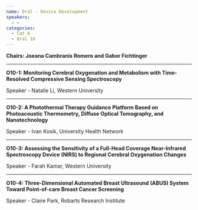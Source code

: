 ```yaml
---
name: Oral - Device Development
speakers:
  - -
categories:
  - Cat A
  - Oral 10
---
```


**Chairs: Joeana Cambranis Romero and Gabor Fichtinger**

_____________________________________________________

**O10-1: Monitoring Cerebral Oxygenation and
Metabolism with Time-Resolved Compressive Sensing
Spectroscopy**

Speaker - Natalie Li, Western University

_____________________________________________________

**O10-2: A Photothermal Therapy Guidance Platform Based
on Photoacoustic Thermometry, Diffuse Optical
Tomography, and Nanotechnology**

Speaker - Ivan Kosik, University Health Network

_____________________________________________________

**O10-3: Assessing the Sensitivity of a Full-Head Coverage
Near-Infrared Spectroscopy Device (NIRS) to Regional
Cerebral Oxygenation Changes**

Speaker - Farah Kamar, Western University

_____________________________________________________

**O10-4: Three-Dimensional Automated Breast Ultrasound
(ABUS) System Toward Point-of-care Breast Cancer
Screening**

Speaker - Claire Park, Robarts Research Institute
